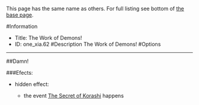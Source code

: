 This page has the same name as others. For full listing see bottom of [the base page](the_work_of_demons.md).

#Information
 - Title: The Work of Demons!
 - ID: one_xia.62
#Description
The Work of Demons!
#Options

___
##Damn!

###Efects:<ul><li>hidden effect:</li><ul><li>the event [The Secret of Korashi](../events/the_secret_of_korashi.md) happens</li></ul></ul>
